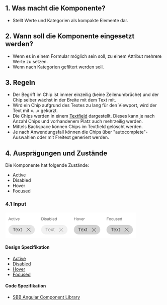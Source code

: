 ## 1. Was macht die Komponente?
* Stellt Werte und Kategorien als kompakte Elemente dar.


## 2. Wann soll die Komponente eingesetzt werden?
* Wenn es in einem Formular möglich sein soll, zu einem Attribut mehrere Werte zu setzen.
* Wenn nach Kategorien gefiltert werden soll.


## 3. Regeln
* Der Begriff im Chip ist immer einzeilig (keine Zeilenumbrüche) und der Chip selber wächst in der Breite mit dem Text mit.
* Wird ein Chip aufgrund des Textes zu lang für den Viewport, wird der Text mit «...» gekürzt.
* Die Chips werden in einem [Textfield](https://digital.sbb.ch/de/webapps/components/textfield) dargestellt. Dieses kann je nach Anzahl Chips und vorhandenem Platz auch mehrzeilig werden.
* Mittels Backspace können Chips im Textfield gelöscht werden.
* Je nach Anwendungsfall können die Chips über "autocomplete"-Auswahlen oder mit Freitext generiert werden.

## 4. Ausprägungen und Zustände
Die Komponente hat folgende Zustände:
* Active
* Disabled
* Hover
* Focused

### 4.1 Input
![Darstellung der Komponente Chip als Eingabewert](https://raw.githubusercontent.com/sbb-design-systems/design-system-webapp-documentation/master/documentation/components/chip/images/chip_input.png 'class: image')

#### Design Spezifikation
* [Active](https://www.sketch.com/s/58b25e4c-bf9c-4f74-973f-503538fcbea2/a/yZ9QzA#Inspector)
* [Disabled](https://www.sketch.com/s/58b25e4c-bf9c-4f74-973f-503538fcbea2/a/9dlWmn#Inspector)
* [Hover](https://www.sketch.com/s/58b25e4c-bf9c-4f74-973f-503538fcbea2/a/Pw1onQ#Inspector)
* [Focused](https://www.sketch.com/s/58b25e4c-bf9c-4f74-973f-503538fcbea2/a/gk1ZGz#Inspector)

#### Code Spezifikation
* [SBB Angular Component Library](https://angular.app.sbb.ch/angular/components/chips)